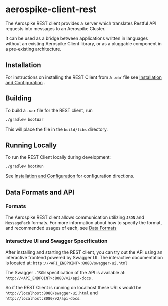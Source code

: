 # aerospike-client-rest

The Aerospike REST client provides a server which translates Restful API requests into messages to an Aerospike Cluster.

It can be used as a bridge between applications written in languages without an existing Aerospike Client library, or as a pluggable component in a pre-existing architecture.

## Installation

For instructions on installing the REST Client from a `.war` file see [Installation and Configuration](./docs/installation-and-config.md) .

## Building

To build a `.war` file for the REST client, run

```sh
./gradlew bootWar
```

This will place the file in the `build/libs` directory.

## Running Locally

To run the REST Client locally during development:

```sh
./gradlew bootRun
```

See [Installation and Configuration](./docs/installation-and-config.md) for configuration directions.

## Data Formats and API

### Formats

The Aerospike REST client allows communication utilizing `JSON` and `MessagePack` formats. For more information about how to specify the format, and recommended usages of each, see [Data Formats](./docs/data-formats.md)

### Interactive UI and Swagger Specification

After installing and starting the REST client, you can try out the API using an interactive frontend powered by Swagger UI. The interactive documentation is located at: `http://<API_ENDPOINT>:8080/swagger-ui.html`

The Swagger `.JSON` specification of the API is available at: `http://<API_ENDPOINT>:8080/v2/api-docs` .

So if the REST Client is running on localhost these URLs would be `http://localhost:8080/swagger-ui.html` and `http://localhost:8080/v2/api-docs`.
